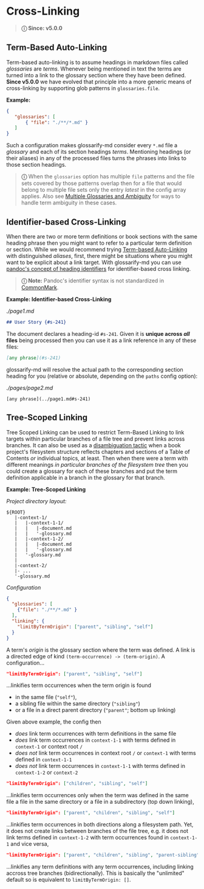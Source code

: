 # Cross-Linking

[pandoc-heading-ids]: https://pandoc.org/MANUAL.html#heading-identifiers
[CommonMark]: https://commonmark.org
[doc-ambiguity]: ./ambiguities.md

> **ⓘ Since: v5.0.0**

## Term-Based Auto-Linking

Term-based auto-linking is to assume headings in markdown files called *glossaries* are *terms*. Whenever being mentioned in text the terms are turned into a link to the glossary section where they have been defined. **Since v5.0.0** we have evolved that principle into a more generic means of cross-linking by supporting glob patterns in `glossaries.file`.

**Example:**

~~~json
{
   "glossaries": [
       { "file": "./**/*.md" }
   ]
}
~~~

Such a configuration makes glossarify-md consider every `*.md` file a *glossary* and each of its section headings *terms*. Mentioning headings (or their aliases) in any of the processed files turns the phrases into links to those section headings.

> **ⓘ** When the `glossaries` option has multiple `file` patterns and the file sets covered by those patterns overlap then for a file that would belong to multiple file sets only the entry *latest* in the config array applies. Also see [Multiple Glossaries and Ambiguity][doc-ambiguity] for ways to handle term ambiguity in these cases.

<!--
**Too many links**: Try config options
  - `linking.headingDepths`
  - `linking.mentions`
  - `linking.limitByAlternatives`

**Ambiguities** caused by
  - terms declared in more than one glossary
  - or `glossaries.files` used with glob patterns matchin a large file set
  - or multiple glossary pages following a common page template

Try [identifier-based cross-linking](#identifier-based-cross-linking) and config options
  - `linking.limitByAlternatives`
  - `linking.limitByTermOrigin`

**Wrong or weak context**. Try [Tree-Scoped Linking](#tree-scoped-linking) with config option
  - `linking.limitByTermOrigin`
-->



## Identifier-based Cross-Linking

When there are two or more term definitions or book sections with the same heading phrase then you might want to refer to a particular term definition or section. While we would recommend trying [Term-based Auto-Linking](#term-based-auto-linking) with distinguished *aliases*, first, there might be situations where you might want to be explicit about a link target. With glossarify-md you can use [pandoc's concept of heading identifiers][pandoc-heading-ids] for identifier-based cross linking.

> **ⓘ Note:** Pandoc's identifier syntax is not standardized in [CommonMark].

**Example: Identifier-based Cross-Linking**

*./page1.md*
~~~md
## User Story {#s-241}
~~~

The document declares a heading-id `#s-241`. Given it is **unique across *all* files** being processed then you can use it as a link reference in any of these files:

~~~md
[any phrase](#s-241)
~~~

glossarify-md will resolve the actual path to the corresponding section heading for you (relative or absolute, depending on the `paths` config option):


*./pages/page2.md*
~~~
[any phrase](../page1.md#s-241)
~~~

## Tree-Scoped Linking

Tree Scoped Linking can be used to restrict Term-Based Linking to link targets within particular branches of a file tree and prevent links across branches. It can also be used as a [disambiguation tactic][doc-ambiguity] when a book project's filesystem structure reflects chapters and sections of a Table of Contents *or* individual topics, at least. Then when there were a term with different meanings *in particular branches of the filesystem tree* then you could create a glossary for each of these branches and put the term definition applicable in a branch in the glossary for that branch.

**Example: Tree-Scoped Linking**

*Project directory layout:*
~~~
${ROOT}
   |-context-1/
   |   |-context-1-1/
   |   |   |-document.md
   |   |   '-glossary.md
   |   |-context-1-2/
   |   |   |-document.md
   |   |   '-glossary.md
   |   '-glossary.md
   |
   |-context-2/
   |- ...
   '-glossary.md
~~~

*Configuration*
~~~json
{
  "glossaries": [
    {"file": "./**/*.md" }
  ],
  "linking": {
    "limitByTermOrigin": ["parent", "sibling", "self"]
  }
}
~~~

A term's *origin* is the glossary section where the term was defined. A link is a directed edge of kind `(term-occurrence) -> (term-origin)`. A configuration...


~~~json
"limitByTermOrigin": ["parent", "sibling", "self"]
~~~

...linkifies term occurrences when the term origin is found

- in the same file (`"self"`),
- a sibling file within the same directory (`"sibling"`)
- or a file in a direct parent directory (`"parent"`; bottom up linking)

Given above example, the config then

  - *does* link term occurrences with term definitions in the same file
  - *does* link term occurrences in `context-1-1` with terms defined in `context-1` or context root `/`
  - *does not* link term occurrences in context root `/` or `context-1` with terms defined in `context-1-1`
  - *does not* link term occurrences in `context-1-1` with terms defined in `context-1-2` or `context-2`

~~~json
"limitByTermOrigin": ["children", "sibling", "self"]
~~~
...linkifies term occurrences only when the term was defined in the same file a file in the same directory or a file in a subdirectory (top down linking),

~~~json
"limitByTermOrigin": ["parent", "children", "sibling", "self"]
~~~

...linkifies term occurrences in both directions along a filesystem path. Yet, it does not create links between branches of the file tree, e.g. it does not link terms defined in `context-1-2` with term occurrences found in `context-1-1` and vice versa,

~~~json
"limitByTermOrigin": ["parent", "children", "sibling", "parent-sibling", "self"]
~~~

...linkifies any term definitions with any term occurrences, including linking accross tree branches (bidirectionally). This is basically the "unlimited" default so is equivalent to `limitByTermOrigin: []`.
